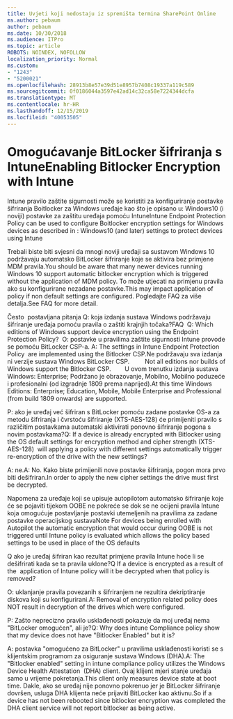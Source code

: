 ```yaml
---
title: Uvjeti koji nedostaju iz spremišta termina SharePoint Online
ms.author: pebaum
author: pebaum
ms.date: 10/30/2018
ms.audience: ITPro
ms.topic: article
ROBOTS: NOINDEX, NOFOLLOW
localization_priority: Normal
ms.custom:
- "1243"
- "5200021"
ms.openlocfilehash: 28913b8e57e39d51e8957b7408c19337a119c589
ms.sourcegitcommit: 0f0186044a3597e42ad14c32ca58e7224344dcfa
ms.translationtype: MT
ms.contentlocale: hr-HR
ms.lasthandoff: 12/15/2019
ms.locfileid: "40053505"
---
```

# <a name="enabling-bitlocker-encryption-with-intune"></a><span data-ttu-id="19731-102">Omogućavanje BitLocker šifriranja s Intune</span><span class="sxs-lookup"><span data-stu-id="19731-102">Enabling Bitlocker Encryption with Intune</span></span>

<span data-ttu-id="19731-103">Intune pravilo zaštite sigurnosti može se koristiti za konfiguriranje postavke šifriranja Boitlocker za Windows uređaje kao što je opisano u: Windows10 (i noviji) postavke za zaštitu uređaja pomoću Intune</span><span class="sxs-lookup"><span data-stu-id="19731-103">Intune Endpoint Protection Policy can be used to configure Boitlocker encryption settings for Windows devices as described in : Windows10 (and later) settings to protect devices using Intune</span></span>

<span data-ttu-id="19731-104">Trebali biste biti svjesni da mnogi noviji uređaji sa sustavom Windows 10 podržavaju automatsko BitLocker šifriranje koje se aktivira bez primjene MDM pravila.</span><span class="sxs-lookup"><span data-stu-id="19731-104">You should be aware that many newer devices running Windows 10 support automatic bitlocker encryption which is triggered without the application of MDM policy.</span></span> <span data-ttu-id="19731-105">To može utjecati na primjenu pravila ako su konfigurirane nezadane postavke.</span><span class="sxs-lookup"><span data-stu-id="19731-105">This may impact application of policy if non default settings are configured.</span></span> <span data-ttu-id="19731-106">Pogledajte FAQ za više detalja.</span><span class="sxs-lookup"><span data-stu-id="19731-106">See FAQ for more detail.</span></span>


<span data-ttu-id="19731-107">Često  postavljana pitanja Q: koja izdanja sustava Windows podržavaju šifriranje uređaja pomoću pravila o zaštiti krajnjih točaka?</span><span class="sxs-lookup"><span data-stu-id="19731-107">FAQ  Q: Which editions of Windows support device encryption using the Endpoint Protection Policy?</span></span>
<span data-ttu-id="19731-108"> O: postavke u pravilima zaštite sigurnosti Intune provode se pomoću BitLocker CSP-a.</span><span class="sxs-lookup"><span data-stu-id="19731-108"> A: The settings in Intune Endpoint Protection Policy  are implemented using the Bitlocker CSP.</span></span><span data-ttu-id="19731-109">Ne podržavaju sva izdanja ni verzije sustava Windows BitLocker CSP. 
     </span><span class="sxs-lookup"><span data-stu-id="19731-109">  Not all editions nor builds of Windows support the Bitlocker CSP. 
     </span></span> <span data-ttu-id="19731-110">U ovom trenutku izdanja sustava Windows: Enterprise; Podržano je obrazovanje, Mobilno, Mobilno poduzeće i profesionalni (od izgradnje 1809 prema naprijed).</span><span class="sxs-lookup"><span data-stu-id="19731-110">At this time Windows Editions: Enterprise; Education, Mobile, Mobile Enterprise and Professional (from build 1809 onwards) are supported.</span></span>




<span data-ttu-id="19731-111">P: ako je uređaj već šifriran s BitLocker pomoću zadane postavke OS-a za metodu šifriranja i čvrstoću šifriranje (XTS-AES-128) će primijeniti pravilo s različitim postavkama automatski aktivirati ponovno šifriranje pogona s novim postavkama?</span><span class="sxs-lookup"><span data-stu-id="19731-111">Q: If a device is already encrypted with Bitlocker using the OS default settings for encryption method and cipher strength (XTS-AES-128)  will applying a policy with different settings automatically trigger re-encryption of the drive with the new settings?</span></span>

<span data-ttu-id="19731-112">A: ne.</span><span class="sxs-lookup"><span data-stu-id="19731-112">A: No.</span></span> <span data-ttu-id="19731-113">Kako biste primijenili nove postavke šifriranja, pogon mora prvo biti dešifriran.</span><span class="sxs-lookup"><span data-stu-id="19731-113">In order to apply the new cipher settings the drive must first be decrypted.</span></span>

<span data-ttu-id="19731-114">Napomena za uređaje koji se upisuje autopilotom automatsko šifriranje koje će se pojaviti tijekom OOBE ne pokreće se dok se ne ocijeni pravila Intune koja omogućuje postavljanje postavki utemeljenih na pravilima za zadane postavke operacijskog sustava</span><span class="sxs-lookup"><span data-stu-id="19731-114">Note For devices being enrolled with Autopilot the automatic encryption that would occur during OOBE is not triggered until Intune policy is evaluated which allows the policy based settings to be used in place of the OS defaults</span></span>




<span data-ttu-id="19731-115">Q ako je uređaj šifriran kao rezultat primjene pravila Intune hoće li se dešifrirati kada se ta pravila uklone?</span><span class="sxs-lookup"><span data-stu-id="19731-115">Q If a device is encrypted as a result of the  application of Intune policy will it be decrypted when that policy is removed?</span></span>

<span data-ttu-id="19731-116">O: uklanjanje pravila povezanih s šifriranjem ne rezultira dekriptiranje diskova koji su konfigurirani.</span><span class="sxs-lookup"><span data-stu-id="19731-116">A: Removal of encryption related policy does NOT result in decryption of the drives which were configured.</span></span>




<span data-ttu-id="19731-117">P: Zašto neprecizno pravilo usklađenosti pokazuje da moj uređaj nema "BitLocker omogućen", ali je?</span><span class="sxs-lookup"><span data-stu-id="19731-117">Q: Why does intune Compliance policy show that my device does not have "Bitlocker Enabled" but it is?</span></span>

<span data-ttu-id="19731-118">A: postavka "omogućeno za BitLocker" u pravilima usklađenosti koristi se s klijentskim programom za osiguranje sustava Windows (DHA).</span><span class="sxs-lookup"><span data-stu-id="19731-118">A: The "Bitlocker enabled" setting in intune compliance policy utilizes the Windows Device Health Attestation  (DHA) client.</span></span> <span data-ttu-id="19731-119">Ovaj klijent mjeri stanje uređaja samo u vrijeme pokretanja.</span><span class="sxs-lookup"><span data-stu-id="19731-119">This client only measures device state at boot time.</span></span> <span data-ttu-id="19731-120">Dakle, ako se uređaj nije ponovno pokrenuo jer je BitLocker šifriranje dovršen, usluga DHA klijenta neće prijaviti BitLocker kao aktivnu.</span><span class="sxs-lookup"><span data-stu-id="19731-120">So if a device has not been rebooted since bitlocker encryption was completed the DHA client service will not report bitlocker as being active.</span></span>